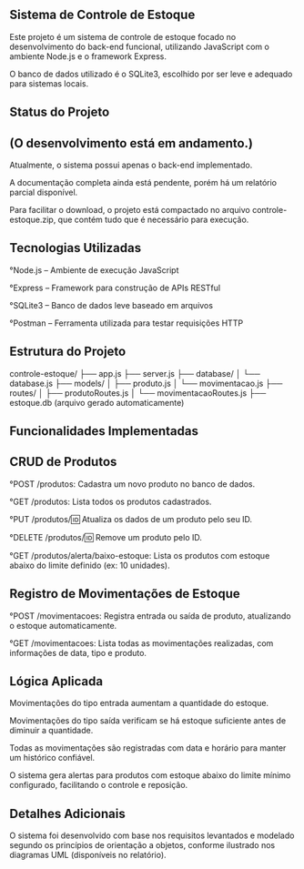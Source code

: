 ## Sistema de Controle de Estoque
Este projeto é um sistema de controle de estoque focado no desenvolvimento do back-end funcional, utilizando JavaScript com o ambiente Node.js e o framework Express.

O banco de dados utilizado é o SQLite3, escolhido por ser leve e adequado para sistemas locais.

## Status do Projeto
## (O desenvolvimento está em andamento.)

Atualmente, o sistema possui apenas o back-end implementado.

A documentação completa ainda está pendente, porém há um relatório parcial disponível.

Para facilitar o download, o projeto está compactado no arquivo controle-estoque.zip, que contém tudo que é necessário para execução.

## Tecnologias Utilizadas
°Node.js – Ambiente de execução JavaScript

°Express – Framework para construção de APIs RESTful

°SQLite3 – Banco de dados leve baseado em arquivos

°Postman – Ferramenta utilizada para testar requisições HTTP

## Estrutura do Projeto

controle-estoque/
├── app.js
├── server.js
├── database/
│   └── database.js
├── models/
│   ├── produto.js
│   └── movimentacao.js
├── routes/
│   ├── produtoRoutes.js
│   └── movimentacaoRoutes.js
├── estoque.db (arquivo gerado automaticamente)

## Funcionalidades Implementadas
## CRUD de Produtos
°POST /produtos: Cadastra um novo produto no banco de dados.

°GET /produtos: Lista todos os produtos cadastrados.

°PUT /produtos/:id: Atualiza os dados de um produto pelo seu ID.

°DELETE /produtos/:id: Remove um produto pelo ID.

°GET /produtos/alerta/baixo-estoque: Lista os produtos com estoque abaixo do limite definido (ex: 10 unidades).

## Registro de Movimentações de Estoque
°POST /movimentacoes: Registra entrada ou saída de produto, atualizando o estoque automaticamente.

°GET /movimentacoes: Lista todas as movimentações realizadas, com informações de data, tipo e produto.

## Lógica Aplicada
Movimentações do tipo entrada aumentam a quantidade do estoque.

Movimentações do tipo saída verificam se há estoque suficiente antes de diminuir a quantidade.

Todas as movimentações são registradas com data e horário para manter um histórico confiável.

O sistema gera alertas para produtos com estoque abaixo do limite mínimo configurado, facilitando o controle e reposição.

## Detalhes Adicionais
O sistema foi desenvolvido com base nos requisitos levantados e modelado segundo os princípios de orientação a objetos, conforme ilustrado nos diagramas UML (disponíveis no relatório).

